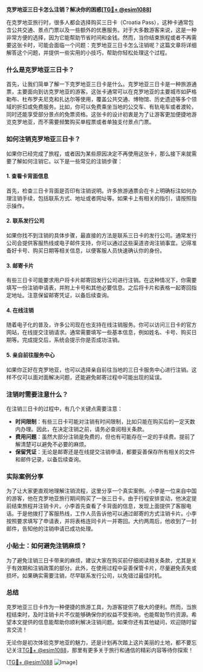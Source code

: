 **克罗地亚三日卡怎么注销？解决你的困惑[[TG💪+ @esim1088](https://t.me/s/esim1088)]**

在克罗地亚旅行时，很多人都会选择购买三日卡（Croatia Pass），这种卡通常包含公共交通、景点门票以及一些额外的优惠服务。对于大多数游客来说，这是一种非常方便的选择，因为它能帮助节省时间和金钱。然而，当你结束旅程或者不再需要这张卡时，可能会面临一个问题：克罗地亚三日卡怎么注销呢？这篇文章将详细解答这个问题，并提供一些实用的小技巧，帮助你轻松处理这个过程。

### 什么是克罗地亚三日卡？

首先，让我们简单了解一下克罗地亚三日卡是什么。克罗地亚三日卡是一种旅游通票，主要面向到访克罗地亚的游客。这张卡通常可以在克罗地亚的主要城市如萨格勒布、杜布罗夫尼克和扎达尔等使用，覆盖公共交通、博物馆、历史遗迹等多个领域的折扣或免费服务。比如，你可以免费乘坐当地的公交车、有轨电车或者渡轮，同时还能享受部分景点的免票资格。这张卡的设计初衷是为了让游客更加便捷地游览克罗地亚，而不需要频繁购买单程票或者单独支付景点门票。

### 如何注销克罗地亚三日卡？

如果你已经完成了旅程，或者因为某些原因决定不再使用这张卡，那么接下来就需要了解如何注销它。以下是一些常见的注销步骤：

#### 1. **查看卡背面信息**
首先，检查三日卡背面是否印有注销说明。许多旅游通票会在卡上明确标注如何办理注销手续，包括联系方式、地址或者网址等。如果卡上有相关的指引，请按照指示操作。

#### 2. **联系发行公司**
如果你找不到注销的具体步骤，最直接的方法是联系三日卡的发行公司。通常发行公司会提供客服热线或电子邮件支持，你可以通过这些渠道咨询注销事宜。记得准备好卡号、购买日期等相关信息，以便客服人员快速确认你的身份。

#### 3. **邮寄卡片**
有些三日卡可能要求用户将卡片邮寄回发行公司进行注销。在这种情况下，你需要填写一份注销申请表，并附上卡号和其他必要信息。之后将卡片和表格一起寄回指定地址。注意保留邮寄凭证，以备后续查询。

#### 4. **在线注销**
随着电子化的普及，许多公司现在也支持在线注销服务。你可以访问三日卡的官方网站，在线提交注销请求。通常需要填写一些基本信息，例如姓名、卡号、购买日期等。完成提交后，系统会提示你是否成功注销。

#### 5. **亲自前往服务中心**
如果你正好在克罗地亚，也可以选择亲自前往当地的三日卡服务中心进行注销。这样不仅可以面对面解决问题，还能避免邮寄过程中可能出现的延误。

### 注销时需要注意什么？

在注销三日卡的过程中，有几个关键点需要注意：

- **时间限制**：有些三日卡可能对注销有时间限制，比如只能在购买后的一定天数内办理。因此，在决定注销之前，请务必查阅相关条款。
- **费用问题**：虽然大部分注销是免费的，但也有可能存在一定的手续费。提前了解清楚可以避免不必要的麻烦。
- **保留凭证**：无论是邮寄还是在线提交注销申请，都要妥善保存所有相关的文件和邮件记录，以备后续查询。

### 实际案例分享

为了让大家更直观地理解注销流程，这里分享一个真实案例。小李是一位来自中国的游客，他在克罗地亚旅行期间购买了一张三日卡。由于行程安排变动，他决定提前结束旅程并注销卡片。小李首先查看了卡背面的信息，发现上面提供了客服电话。于是他拨打了客服热线，工作人员告诉他可以通过邮寄的方式注销卡片。小李按照要求填写了申请表，并将表格连同卡片一并寄回。大约两周后，他收到了一封邮件，告知他的注销申请已成功处理。

### 小贴士：如何避免注销麻烦？

为了避免注销三日卡带来的麻烦，建议大家在购买前仔细阅读相关条款，尤其是关于有效期和注销政策的部分。此外，在使用过程中妥善保管卡片，尽量避免丢失或损坏。如果确实需要注销，尽早联系发行公司，以免错过最佳时机。

### 总结

克罗地亚三日卡作为一种便捷的旅游工具，为游客提供了极大的便利。然而，当旅程结束时，及时注销卡片不仅能够确保你的权益不受影响，也能帮助节约资源。希望本文提供的信息能帮助你顺利解决注销问题。如果你还有其他疑问，欢迎随时留言交流！

无论你是初次体验克罗地亚的魅力，还是计划再次踏上这片美丽的土地，都不要忘记关注[TG💪+ @esim1088](https://t.me/s/esim1088)，那里有更多关于旅行和通信的精彩内容等待你探索！ 

[[TG💪+ @esim1088](https://t.me/s/esim1088) ![Image](https://i.postimg.cc/4NQfJmqS/Snipaste-2025-05-13-00-14-12.png)]